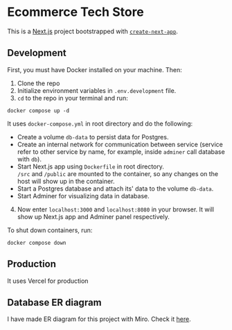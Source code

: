 # Ecommerce Tech Store

This is a [Next.js](https://nextjs.org/) project bootstrapped with [`create-next-app`](https://github.com/vercel/next.js/tree/canary/packages/create-next-app).

## Development

First, you must have Docker installed on your machine. Then:

1. Clone the repo 
2. Initialize environment variables in `.env.development` file.  
3. `cd` to the repo in your terminal and run:
```
docker compose up -d
```
It uses `docker-compose.yml` in root directory and do the following:
- Create a volume `db-data` to persist data for Postgres.
- Create an internal network for communication between service (service refer to other service by name, for example, inside `adminer` call database with `db`).
- Start Next.js app using `Dockerfile` in root directory.  
`/src` and `/public` are mounted to the container, so any changes on the host will show up in the container.
- Start a Postgres database and attach its' data to the volume `db-data`.
- Start Adminer for visualizing data in database.
4. Now enter `localhost:3000` and `localhost:8080` in your browser. It will show up Next.js app and Adminer panel respectively.

To shut down containers, run:
```
docker compose down
``` 


## Production
It uses Vercel for production



## Database ER diagram
I have made ER diagram for this project with Miro. Check it [here](https://miro.com/app/board/uXjVNuytX6o=/).
